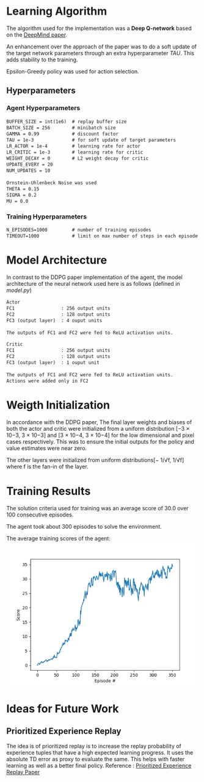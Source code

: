 # Learning Algorithm

The algorithm used for the implementation was a **Deep Q-network** based on the [DeepMind paper](https://storage.googleapis.com/deepmind-media/dqn/DQNNaturePaper.pdf).

An enhancement over the approach of the paper was to do a soft update of the target network parameters through an extra hyperparameter _TAU_. This adds stability to the training.

Epsilon-Greedy policy was used for action selection.

## Hyperparameters
### Agent Hyperparameters
```
BUFFER_SIZE = int(1e6)  # replay buffer size
BATCH_SIZE = 256        # minibatch size
GAMMA = 0.99            # discount factor
TAU = 1e-3              # for soft update of target parameters
LR_ACTOR = 1e-4         # learning rate for actor
LR_CRITIC = 1e-3        # learning rate for critic
WEIGHT_DECAY = 0        # L2 weight decay for critic
UPDATE_EVERY = 20
NUM_UPDATES = 10

Ornstein-Uhlenbeck Noise was used
THETA = 0.15
SIGMA = 0.2
MU = 0.0
```

### Training Hyperparameters
```
N_EPISODES=1000         # number of training episodes
TIMEOUT=1000            # limit on max number of steps in each episode
```

# Model Architecture
In contrast to the DDPG paper implementation of the agent, the model architecture of the neural network used here is as follows (defined in _model.py_)
```
Actor
FC1                 : 256 output units
FC2                 : 128 output units
FC3 (output layer)  : 4 ouput units

The outputs of FC1 and FC2 were fed to ReLU activation units.
```
```
Critic
FC1                 : 256 output units
FC2                 : 128 output units
FC3 (output layer)  : 1 ouput unit

The outputs of FC1 and FC2 were fed to ReLU activation units.
Actions were added only in FC2
```

# Weigth Initialization
In accordance with the DDPG paper, 
The final layer weights and biases of both the actor and critic were initialized from a uniform distribution [−3 × 10−3, 3 × 10−3] and [3 × 10−4, 3 × 10−4] for the low dimensional and pixel cases respectively. This was to ensure the initial outputs for the policy and value estimates were near zero. 

The other layers were initialized from uniform distributions[− 1/√f, 1/√f] where f is the fan-in of the layer.

# Training Results
The solution criteria used for training was an average score of 30.0 over 100 consecutive episodes.

The agent took about 300 episodes to solve the environment.

The average training scores of the agent:
![Average Training Scores of the Agent](/LearningCurve.png)

# Ideas for Future Work
## Prioritized Experience Replay
The idea is of prioritized replay is to increase the replay probability of experience tuples that have a high expected learning progress. It uses the absolute TD error as proxy to evaluate the same. This helps with faster learning as well as a better final policy. Reference : [Prioritized Experience Replay Paper](https://arxiv.org/abs/1511.05952)
